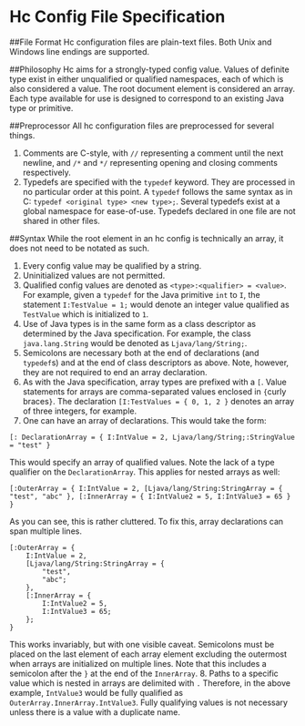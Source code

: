 Hc Config File Specification
============================

##File Format
Hc configuration files are plain-text files. Both Unix and Windows line endings are supported.

##Philosophy
Hc aims for a strongly-typed config value. Values of definite type exist in either unqualified 
or qualified namespaces, each of which is also considered a value. The root document element is
considered an array. Each type available for use is designed to correspond to an existing Java
type or primitive.

##Preprocessor
All hc configuration files are preprocessed for several things.
1. Comments are C-style, with `//` representing a comment until the next newline, and `/*` and
`*/` representing opening and closing comments respectively.
2. Typedefs are specified with the `typedef` keyword. They are processed in no particular order
at this point. A `typedef` follows the same syntax as in C: `typedef <original type> <new type>;`.
Several typedefs exist at a global namespace for ease-of-use. Typedefs declared in one file are 
not shared in other files.

##Syntax
While the root element in an hc config is technically an array, it does not need to be notated 
as such.

1. Every config value may be qualified by a string.
2. Uninitialized values are not permitted.
3. Qualified config values are denoted as `<type>:<qualifier> = <value>`. For example, given a
`typedef` for the Java primitive `int` to `I`, the statement `I:TestValue = 1;` would denote an
integer value qualified as `TestValue` which is initialized to `1`.
4. Use of Java types is in the same form as a class descriptor as determined by the Java specification.
For example, the class `java.lang.String` would be denoted as `Ljava/lang/String;`.
5. Semicolons are necessary both at the end of declarations (and `typedef`s) and at the end of 
class descriptors as above. Note, however, they are not required to end an array declaration.
6. As with the Java specification, array types are prefixed with a `[`. Value statements for arrays
are comma-separated values enclosed in `{`curly braces`}`. The declaration `[I:TestValues = { 0, 1, 2 }`
denotes an array of three integers, for example.
7. One can have an array of declarations. This would take the form: 
```
[: DeclarationArray = { I:IntValue = 2, Ljava/lang/String;:StringValue = "test" }
```
This would specify an array of qualified values. Note the lack of a type qualifier on the `DeclarationArray`.
This applies for nested arrays as well:
```
[:OuterArray = { I:IntValue = 2, [Ljava/lang/String:StringArray = { "test", "abc" }, [:InnerArray = { I:IntValue2 = 5, I:IntValue3 = 65 } }
```
As you can see, this is rather cluttered. To fix this, array declarations can span multiple lines.
```
[:OuterArray = {
    I:IntValue = 2,
    [Ljava/lang/String:StringArray = {
        "test",
        "abc";
    },
    [:InnerArray = {
        I:IntValue2 = 5,
        I:IntValue3 = 65;
    };
}
```
This works invariably, but with one visible caveat. Semicolons must be placed on the last element
of each array element excluding the outermost when arrays are initialized on multiple lines. Note
that this includes a semicolon after the `}` at the end of the `InnerArray`.
8. Paths to a specific value which is nested in arrays are delimited with `.`
Therefore, in the above example, `IntValue3` would be fully qualified as `OuterArray.InnerArray.IntValue3`.
Fully qualifying values is not necessary unless there is a value with a duplicate name.
